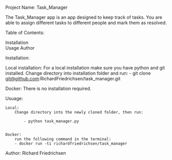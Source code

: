Project Name: Task_Manager

The Task_Manager app is an app designed to keep track of tasks. You are able to assign different tasks to different people and mark them as resolved.

Table of Contents:

Installation  
Usage
Author


Installation:

Local installation:
    For a local installation make sure you have python and git installed. Change directory into installation folder and run:
    - git clone git@github.com:RichardFriedrichsen/task_manager.git

Docker: 
    There is no installation required.


Usuage:

    Local:
        Change directory into the newly cloned folder, then run: 

            - python task_manager.py


    Docker:
        run the following command in the terminal:
        - docker run -ti richardfriedrichsen/task_manager

Author:
Richard Friedrichsen
    